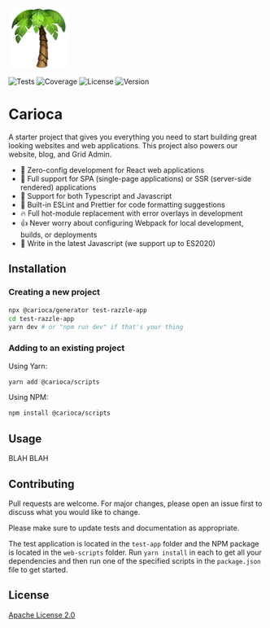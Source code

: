 ![Palm Tree](packages/carioca-test-app/src/palm-tree.png)

![Tests](https://img.shields.io/github/workflow/status/cereallarceny/carioca/Tests)
![Coverage](https://img.shields.io/codecov/c/github/cereallarceny/carioca)
![License](https://img.shields.io/github/license/cereallarceny/carioca)
![Version](https://img.shields.io/github/lerna-json/v/cereallarceny/carioca)

# Carioca

A starter project that gives you everything you need to start building great looking websites and web applications. This project also powers our website, blog, and Grid Admin.

- :raised_hands: Zero-config development for React web applications
- :rocket: Full support for SPA (single-page applications) or SSR (server-side rendered) applications
- :couplekiss: Support for both Typescript and Javascript
- :see_no_evil: Built-in ESLint and Prettier for code formatting suggestions
- :fire: Full hot-module replacement with error overlays in development
- :thumbsup: Never worry about configuring Webpack for local development, builds, or deployments
- :muscle: Write in the latest Javascript (we support up to ES2020)

## Installation

### Creating a new project

```bash
npx @carioca/generator test-razzle-app
cd test-razzle-app
yarn dev # or "npm run dev" if that's your thing
```

### Adding to an existing project

Using Yarn:

```bash
yarn add @carioca/scripts
```

Using NPM:

```bash
npm install @carioca/scripts
```

## Usage

BLAH BLAH

## Contributing

Pull requests are welcome. For major changes, please open an issue first to discuss what you would like to change.

Please make sure to update tests and documentation as appropriate.

The test application is located in the `test-app` folder and the NPM package is located in the `web-scripts` folder. Run `yarn install` in each to get all your dependencies and then run one of the specified scripts in the `package.json` file to get started.

## License

[Apache License 2.0](https://choosealicense.com/licenses/apache-2.0/)
